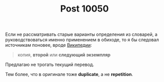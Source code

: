 ﻿---
title: "Post 10050"
se.owner.user_id: 15479
se.owner.display_name: "Suvitruf says Reinstate Monica"
se.owner.link: "https://ru.meta.stackoverflow.com/users/15479/suvitruf-says-reinstate-monica"
se.link: "https://ru.meta.stackoverflow.com/a/10050"
se.post_id: 10050
se.post_type: answer
se.score: 10
---
<p>Если не рассматривать старые варианты определения из словарей, а руководствоваться именно применением в обиходе, то я бы следовал источникам поновее, вроде <a href="https://ru.wikipedia.org/wiki/%D0%94%D1%83%D0%B1%D0%BB%D0%B8%D0%BA%D0%B0%D1%82" rel="nofollow noreferrer">Википедии</a>:</p>

<blockquote>
  <p>копия, <strong>второй</strong> или <strong>следующий экземпляр</strong></p>
</blockquote>

<p>Предлагаю не трогать текущий перевод.</p>

<p>Тем более, что в оригинале тоже <strong>duplicate</strong>, а не <strong>repetition</strong>.</p>
